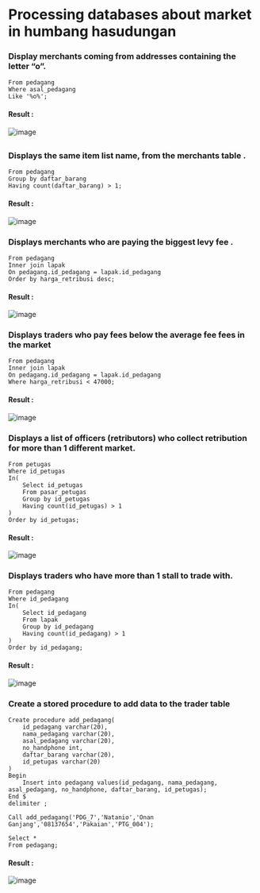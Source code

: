 # Processing databases about market in humbang hasudungan

### Display merchants coming from addresses containing the letter “o”.
``` Select *
From pedagang
Where asal_pedagang 
Like '%o%';
```
#### Result :
![image](https://github.com/suffrizz/build-a-market-database/assets/128014102/11ab4702-f4d8-4ea9-a273-dfa4400291c0)
##
### Displays the same item list name, from the merchants table .
``` Select *
From pedagang
Group by daftar_barang
Having count(daftar_barang) > 1;
```
#### Result : 
![image](https://github.com/suffrizz/build-a-market-database/assets/128014102/8f15eebc-9af4-4c40-8de9-622bfe81df87)

### Displays merchants who are paying the biggest levy fee .
``` Select pedagang.id_pedagang, pedagang.nama_pedagang, lapak.jenis_lapak, lapak.harga_retribusi, lapak.tipe_lapak
From pedagang
Inner join lapak
On pedagang.id_pedagang = lapak.id_pedagang
Order by harga_retribusi desc;
 ```
 #### Result : 
 ![image](https://github.com/suffrizz/build-a-market-database/assets/128014102/87ec986f-ee59-4dc9-ba0d-578293f468b6)
 
 ### Displays traders who pay fees below the average fee fees in the market
 ``` Select pedagang.id_pedagang, pedagang.nama_pedagang, lapak.jenis_lapak, lapak.harga_retribusi
From pedagang
Inner join lapak
On pedagang.id_pedagang = lapak.id_pedagang
Where harga_retribusi < 47000;
```
#### Result : 
![image](https://github.com/suffrizz/build-a-market-database/assets/128014102/f5a29624-ab9b-423d-afa5-f7d75a193e34)

### Displays a list of officers (retributors) who collect retribution for more than 1 different market.
```Select *
From petugas
Where id_petugas
In(
	Select id_petugas
	From pasar_petugas
    Group by id_petugas
	Having count(id_petugas) > 1
) 
Order by id_petugas;
```
#### Result : 
![image](https://github.com/suffrizz/build-a-market-database/assets/128014102/51eeafd5-fc34-4d3d-ad11-364cc8b3ab8a)

### Displays traders who have more than 1 stall to trade with.
```Select *
From pedagang
Where id_pedagang 
In(
	Select id_pedagang
	From lapak
    Group by id_pedagang
    Having count(id_pedagang) > 1
)
Order by id_pedagang;
```
#### Result : 
![image](https://github.com/suffrizz/build-a-market-database/assets/128014102/88741cda-e2ba-4a8d-b4bd-b8f28472a4e3)

### Create a stored procedure to add data to the trader table
```delimiter $
Create procedure add_pedagang(
	id_pedagang varchar(20),
    nama_pedagang varchar(20),
    asal_pedagang varchar(20),
    no_handphone int,
    daftar_barang varchar(20),
    id_petugas varchar(20)
)
Begin
	Insert into pedagang values(id_pedagang, nama_pedagang, asal_pedagang, no_handphone, daftar_barang, id_petugas);
End $
delimiter ;

Call add_pedagang('PDG_7','Natanio','Onan Ganjang','08137654','Pakaian','PTG_004');

Select *
From pedagang;
```
#### Result : 
![image](https://github.com/suffrizz/build-a-market-database/assets/128014102/fb6e349d-909f-4ff4-ab3a-e0d51bbf2f53)




 

